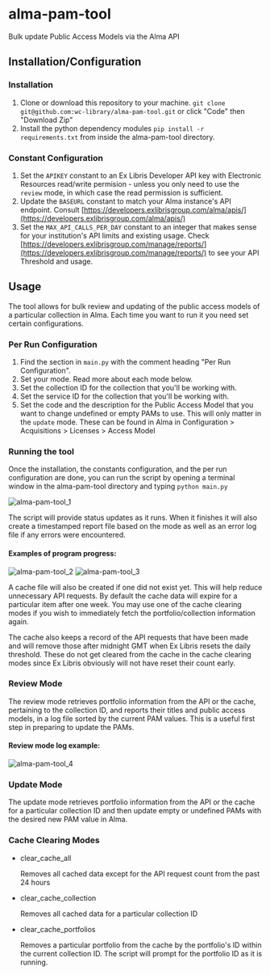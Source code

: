 # alma-pam-tool
Bulk update Public Access Models via the Alma API

## Installation/Configuration
### Installation
1. Clone or download this repository to your machine. `git clone git@github.com:wc-library/alma-pam-tool.git` or click "Code" then "Download Zip"
2. Install the python dependency modules `pip install -r requirements.txt` from inside the alma-pam-tool directory.

### Constant Configuration
1. Set the `APIKEY` constant to an Ex Libris Developer API key with Electronic Resources read/write permision - unless you only need to use the `review` mode, in which case the read permission is sufficient.
2. Update the `BASEURL` constant to match your Alma instance's API endpoint. Consult [https://developers.exlibrisgroup.com/alma/apis/](https://developers.exlibrisgroup.com/alma/apis/)
3. Set the `MAX_API_CALLS_PER_DAY` constant to an integer that makes sense for your institution's API limits and existing usage. Check [https://developers.exlibrisgroup.com/manage/reports/](https://developers.exlibrisgroup.com/manage/reports/) to see your API Threshold and usage. 

## Usage

The tool allows for bulk review and updating of the public access models of a particular collection in Alma. Each time you want to run it you need set certain configurations. 

### Per Run Configuration
1. Find the section in `main.py` with the comment heading "Per Run Configuration". 
2. Set your mode. Read more about each mode below.
3. Set the collection ID for the collection that you'll be working with.
4. Set the service ID for the collection that you'll be working with.
5. Set the code and the description for the Public Access Model that you want to change undefined or empty PAMs to use. This will only matter in the `update` mode. These can be found in Alma in Configuration > Acquisitions > Licenses > Access Model

### Running the tool
Once the installation, the constants configuration, and the per run configuration are done, you can run the script by opening a terminal window in the alma-pam-tool directory and typing `python main.py`

![alma-pam-tool_1](https://github.com/wc-library/alma-pam-tool/assets/64615625/c6686e30-4efc-4c73-9f9a-eac6635489b7)

The script will provide status updates as it runs. When it finishes it will also create a timestamped report file based on the mode as well as an error log file if any errors were encountered. 

#### Examples of program progress:
![alma-pam-tool_2](https://github.com/wc-library/alma-pam-tool/assets/64615625/13a3abfd-ed26-4d69-a904-c66f7405f08b)
![alma-pam-tool_3](https://github.com/wc-library/alma-pam-tool/assets/64615625/a47c374b-580b-4c22-9934-594f2f751ae5)

A cache file will also be created if one did not exist yet. This will help reduce unnecessary API requests. By default the cache data will expire for a particular item after one week. You may use one of the cache clearing modes if you wish to immediately fetch the portfolio/collection information again. 

The cache also keeps a record of the API requests that have been made and will remove those after midnight GMT when Ex Libris resets the daily threshold. These do not get cleared from the cache in the cache clearing modes since Ex Libris obviously will not have reset their count early. 

### Review Mode

The review mode retrieves portfolio information from the API or the cache, pertaining to the collection ID, and reports their titles and public access models, in a log file sorted by the current PAM values. This is a useful first step in preparing to update the PAMs. 

#### Review mode log example:
![alma-pam-tool_4](https://github.com/wc-library/alma-pam-tool/assets/64615625/e19e683e-09d4-4967-afec-812165ebf55c)

### Update Mode

The update mode retrieves portfolio information from the API or the cache for a particular collection ID and then update empty or undefined PAMs with the desired new PAM value in Alma. 

### Cache Clearing Modes
- clear_cache_all
  
  Removes all cached data except for the API request count from the past 24 hours
- clear_cache_collection
  
  Removes all cached data for a particular collection ID
- clear_cache_portfolios
  
  Removes a particular portfolio from the cache by the portfolio's ID within the current collection ID. The script will prompt for the portfolio ID as it is running. 
